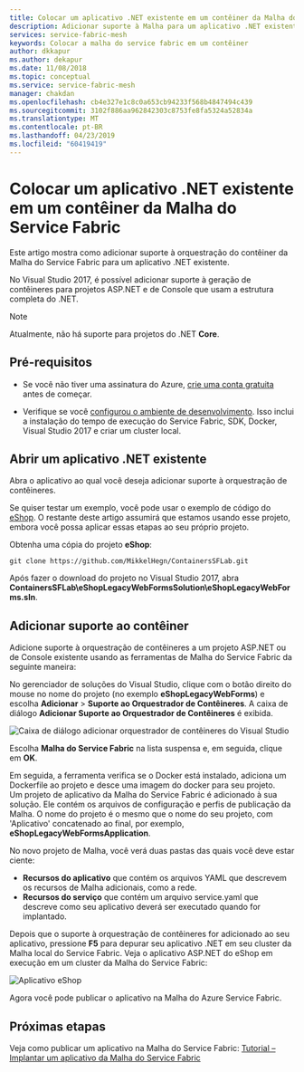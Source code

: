 ```yaml
---
title: Colocar um aplicativo .NET existente em um contêiner da Malha do Service Fabric | Microsoft Docs
description: Adicionar suporte à Malha para um aplicativo .NET existente
services: service-fabric-mesh
keywords: Colocar a malha do service fabric em um contêiner
author: dkkapur
ms.author: dekapur
ms.date: 11/08/2018
ms.topic: conceptual
ms.service: service-fabric-mesh
manager: chakdan
ms.openlocfilehash: cb4e327e1c8c0a653cb94233f568b4847494c439
ms.sourcegitcommit: 3102f886aa962842303c8753fe8fa5324a52834a
ms.translationtype: MT
ms.contentlocale: pt-BR
ms.lasthandoff: 04/23/2019
ms.locfileid: "60419419"
---
```

# <a name="containerize-an-existing-net-app-for-service-fabric-mesh"></a>Colocar um aplicativo .NET existente em um contêiner da Malha do Service Fabric

Este artigo mostra como adicionar suporte à orquestração do contêiner da Malha do Service Fabric para um aplicativo .NET existente.

No Visual Studio 2017, é possível adicionar suporte à geração de contêineres para projetos ASP.NET e de Console que usam a estrutura completa do .NET.

> [!NOTE]
> Atualmente, não há suporte para projetos do .NET **Core**.

## <a name="prerequisites"></a>Pré-requisitos

* Se você não tiver uma assinatura do Azure, [crie uma conta gratuita](https://azure.microsoft.com/free/?WT.mc_id=A261C142F) antes de começar.

* Verifique se você [configurou o ambiente de desenvolvimento](service-fabric-mesh-howto-setup-developer-environment-sdk.md). Isso inclui a instalação do tempo de execução do Service Fabric, SDK, Docker, Visual Studio 2017 e criar um cluster local.

## <a name="open-an-existing-net-app"></a>Abrir um aplicativo .NET existente

Abra o aplicativo ao qual você deseja adicionar suporte à orquestração de contêineres.

Se quiser testar um exemplo, você pode usar o exemplo de código do [eShop](https://github.com/MikkelHegn/ContainersSFLab). O restante deste artigo assumirá que estamos usando esse projeto, embora você possa aplicar essas etapas ao seu próprio projeto.

Obtenha uma cópia do projeto **eShop**:

```git
git clone https://github.com/MikkelHegn/ContainersSFLab.git
```

Após fazer o download do projeto no Visual Studio 2017, abra **ContainersSFLab\eShopLegacyWebFormsSolution\eShopLegacyWebForms.sln**.

## <a name="add-container-support"></a>Adicionar suporte ao contêiner
 
Adicione suporte à orquestração de contêineres a um projeto ASP.NET ou de Console existente usando as ferramentas de Malha do Service Fabric da seguinte maneira:

No gerenciador de soluções do Visual Studio, clique com o botão direito do mouse no nome do projeto (no exemplo **eShopLegacyWebForms**) e escolha **Adicionar** > **Suporte ao Orquestrador de Contêineres**.
A caixa de diálogo **Adicionar Suporte ao Orquestrador de Contêineres** é exibida.

![Caixa de diálogo adicionar orquestrador de contêineres do Visual Studio](./media/service-fabric-mesh-howto-containerize-vs/add-container-orchestration-support.png)

Escolha **Malha do Service Fabric** na lista suspensa e, em seguida, clique em **OK**.

Em seguida, a ferramenta verifica se o Docker está instalado, adiciona um Dockerfile ao projeto e desce uma imagem do docker para seu projeto.  
Um projeto de aplicativo da Malha do Service Fabric é adicionado à sua solução. Ele contém os arquivos de configuração e perfis de publicação da Malha. O nome do projeto é o mesmo que o nome do seu projeto, com 'Aplicativo' concatenado ao final, por exemplo, **eShopLegacyWebFormsApplication**. 

No novo projeto de Malha, você verá duas pastas das quais você deve estar ciente:
- **Recursos do aplicativo** que contém os arquivos YAML que descrevem os recursos de Malha adicionais, como a rede.
- **Recursos do serviço** que contém um arquivo service.yaml que descreve como seu aplicativo deverá ser executado quando for implantado.

Depois que o suporte à orquestração de contêineres for adicionado ao seu aplicativo, pressione **F5** para depurar seu aplicativo .NET em seu cluster da Malha local do Service Fabric. Veja o aplicativo ASP.NET do eShop em execução em um cluster da Malha do Service Fabric: 

![Aplicativo eShop](./media/service-fabric-mesh-howto-containerize-vs/eshop-running.png)

Agora você pode publicar o aplicativo na Malha do Azure Service Fabric.

## <a name="next-steps"></a>Próximas etapas

Veja como publicar um aplicativo na Malha do Service Fabric: [Tutorial – Implantar um aplicativo da Malha do Service Fabric](service-fabric-mesh-tutorial-deploy-service-fabric-mesh-app.md)